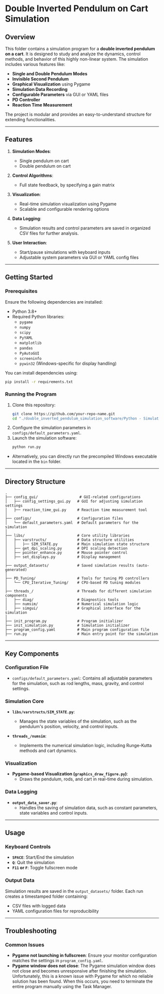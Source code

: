 # Double Inverted Pendulum on Cart Simulation

## Overview
This folder contains a simulation program for a **double inverted pendulum on a cart**. It is designed to study and analyze the dynamics, control methods, and behavior of this highly non-linear system. The simulation includes various features like:

- **Single and Double Pendulum Modes**
- **Invisible Second Pendulum**
- **Graphical Visualization** using Pygame
- **Simulation Data Recording**
- **Configurable Parameters** via GUI or YAML files
- **PD Controller**
- **Reaction Time Measurement**

The project is modular and provides an easy-to-understand structure for extending functionalities.

---

## Features

1. **Simulation Modes**:
   - Single pendulum on cart
   - Double pendulum on cart

2. **Control Algorithms**:
   - Full state feedback, by specifying a gain matrix

3. **Visualization**:
   - Real-time simulation visualization using Pygame
   - Scalable and configurable rendering options

4. **Data Logging**:
   - Simulation results and control parameters are saved in organized CSV files for further analysis.

5. **User Interaction**:
   - Start/pause simulations with keyboard inputs
   - Adjustable system parameters via GUI or YAML config files

---

## Getting Started

### Prerequisites
Ensure the following dependencies are installed:
- Python 3.8+
- Required Python libraries:
  - `pygame`
  - `numpy`
  - `scipy`
  - `PyYAML`
  - `matplotlib`
  - `pandas`
  - `PyAutoGUI`
  - `screeninfo`
  - `pywin32` (Windows-specific for display handling)


You can install dependencies using:
```bash
pip install -r requirements.txt
```

### Running the Program
1. Clone this repository:
   ```bash
   git clone https://github.com/your-repo-name.git
   cd "./double_inverted_pendulum_simulation_software/Python - Simulation, measurement"
   ```
2. Configure the simulation parameters in `configs/default_parameters.yaml`.
3. Launch the simulation software:
   ```bash
   python run.py
   ```
- Alternatively, you can directly run the precompiled Windows executable located in the `bin` folder.

---

## Directory Structure

```plaintext
.
├── config_gui/                   # GUI-related configurations
│   ├── config_settings_gui.py   # GUI for adjusting simulation settings
│   ├── reaction_time_gui.py     # Reaction time measurement tool
│
├── configs/                     # Configuration files
│   └── default_parameters.yaml  # Default parameters for the simulation
│
├── libs/                        # Core utility libraries
│   ├── varstructs/              # Data structure utilities
│   │   ├── SIM_STATE.py         # Main simulation state structure
│   ├── get_dpi_scaling.py       # DPI scaling detection
│   ├── pointer_enhance.py       # Mouse pointer control
│   ├── set_displays.py          # Display management
│
├── output_datasets/             # Saved simulation results (auto-generated)
│
├── PD_Tuning/                   # Tools for tuning PD controllers
│   └── CPU_Iterative_Tuning/    # CPU-based PD tuning modules
│
├── threads_/                    # Threads for different simulation components
│   ├── diag/                    # Diagnostics tools
│   ├── numsim/                  # Numerical simulation logic
│   ├── simgui/                  # Graphical interface for the simulation
│
├── init_program.py              # Program initializer
├── init_simulation.py           # Simulation initializer
├── program_config.yaml          # Main program configuration file
├── run.py                       # Main entry point for the simulation
```

---

## Key Components

### Configuration File
- `configs/default_parameters.yaml`: Contains all adjustable parameters for the simulation, such as rod lengths, mass, gravity, and control settings.

### Simulation Core
- **`libs/varstructs/SIM_STATE.py`**:
  - Manages the state variables of the simulation, such as the pendulum's position, velocity, and control inputs.

- **`threads_/numsim`**:
  - Implements the numerical simulation logic, including Runge-Kutta methods and cart dynamics.

### Visualization
- **Pygame-based Visualization (`graphics_draw_figure.py`)**:
  - Draws the pendulum, rods, and cart in real-time during simulation.

### Data Logging
- **`output_data_saver.py`**:
  - Handles the saving of simulation data, such as constant parameters, state variables and control inputs.

---

## Usage

### Keyboard Controls
- **`SPACE`**: Start/End the simulation
- **`Q`**: Quit the simulation
- **`F11` or `F`**: Toggle fullscreen mode

### Output Data
Simulation results are saved in the `output_datasets/` folder. Each run creates a timestamped folder containing:
- CSV files with logged data
- YAML configuration files for reproducibility

---

## Troubleshooting

### Common Issues
- **Pygame not launching in fullscreen**: Ensure your monitor configuration matches the settings in `program_config.yaml`.
- **Pygame window does not close**: The Pygame simulation window does not close and becomes unresponsive after finishing the simulation. Unfortunately, this is a known issue with Pygame for which no reliable solution has been found. When this occurs, you need to terminate the entire program manually using the Task Manager.
